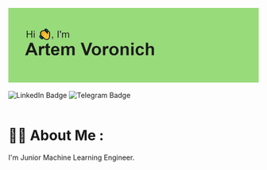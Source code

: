 ![](/header.png)

<div id="badges">
  <a style="text-decoration: none; href="https://linkedin.com/in/artem-voronich-">
    <img src="https://img.shields.io/badge/LinkedIn-blue?style=for-the-badge&logo=linkedin&logoColor=white&color=%234384bf" alt = "LinkedIn Badge"/>
  </a>
  <a style="text-decoration: none; href="https://t.me/Art_Vrnc">
    <img src="https://img.shields.io/badge/Telegram-blue?style=for-the-badge&logo=telegram&logoColor=white" alt = "Telegram Badge"/>
  </a>
</div>

<div id="badges">
<img src="https://komarev.com/ghpvc/?username=ArT669&style=flat-square&color=green" alt=""/>
</div>

# :man_technologist: About Me :

I'm Junior Machine Learning Engineer.


<!--
**ArT669/ArT669** is a ✨ _special_ ✨ repository because its `README.md` (this file) appears on your GitHub profile.

Here are some ideas to get you started:

- 🔭 I’m currently working on ...
- 🌱 I’m currently learning ...
- 👯 I’m looking to collaborate on ...
- 🤔 I’m looking for help with ...
- 💬 Ask me about ...
- 📫 How to reach me: ...
- 😄 Pronouns: ...
- ⚡ Fun fact: ...
-->
